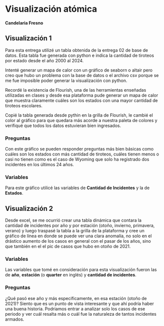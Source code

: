 # Visualización atómica
#### Candelaria Fresno

## Visualización 1
Para esta entrega utilizé un tabla obtenida de la entrega 02 de base de datos. Esta tabla fue generada con python e indica la cantidad de tiroteos por estado desde el año 2000 al 2024. 

Intenté generar un mapa de calor con un gráfico de seaborn o altair pero creo que hubo un problema con la base de datos o el archivo csv porque se me fue imposible poder generar la visualización con python. 

Recordé la existencia de Flourish, una de las herramientas enseñadas utilizadas en clases y desde esa plataforma pude generar un mapa de calor que muestra claramente cuáles son los estados con una mayor cantidad de tiroteos escolares. 

Copié la tabla generada desde pythin en la grilla de Flourish, le cambié el color al gráfico para que quedara más acorde a nuestra paleta de colores y verifiqué que todos los datos estuvieran bien ingresados.

### Preguntas 
Con este gráfico se pueden responder preguntas más bien básicas como cuáles son los estados con más cantidad de tiroteos, cuáles tienen menos o casi no tienen como es el caso de Wyoming que solo ha registrado dos incidentes en los últimos 24 años. 

### Variables
Para este gráfico utilicé las variables de __Cantidad de Incidentes__ y la de __Estados__. 

## Visualización 2
Desde excel, se me ocurrió crear una tabla dinámica que contara la cantidad de incidentes por año y por estación (otoño, invierno, primavera, verano) y luego traspasé la tabla a la grilla de la plataforma y cree un gráfico de línea en donde se puede ver una clara anomalía, no solo en el drástico aumento de los casos en general con el pasar de los años, sino que también en el el pic de casos que hubo en otoño de 2021. 

### Variables
Las variables que tomé en consideración para esta visualización fueron las de __año__, __estación__ (o __quarter__ en inglés) y __cantidad de incidentes__. 

### Preguntas
¿Qué pasó ese año y más especificamente, en esa estación (otoño de 2021)? Siento que es un punto de vista interesante y que ahí podría haber una buena historia. Podriamos entrar a analizar solo los casos de ese periodo y ver cuál resalta más o cuál fue la naturaleza de tantos incidentes armados. 

